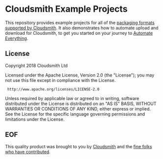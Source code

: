 # Cloudsmith Example Projects

This repository provides example projects for all of the [packaging formats supported by Cloudsmith](https://cloudsmith.io/#package-formats). It also demonstrates how to automate upload and download for Cloudsmith, to get you started on your journey to [Automate Everything](https://corp.cloudsmith.io/tao/).


## License

Copyright 2018 Cloudsmith Ltd

Licensed under the Apache License, Version 2.0 (the "License");
you may not use this file except in compliance with the License.

     http://www.apache.org/licenses/LICENSE-2.0

Unless required by applicable law or agreed to in writing, software
distributed under the License is distributed on an "AS IS" BASIS,
WITHOUT WARRANTIES OR CONDITIONS OF ANY KIND, either express or implied.
See the License for the specific language governing permissions and
limitations under the License.


## EOF

This quality product was brought to you by [Cloudsmith](https://cloudsmith.io) and the [fine folks who have contributed](https://github.com/cloudsmith-io/cloudsmith-examples/blob/master/CONTRIBUTORS.md).
